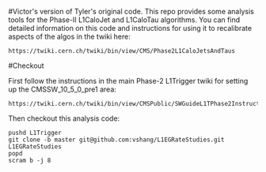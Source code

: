 #Victor's version of Tyler's original code.
This repo provides some analysis tools for the Phase-II L1CaloJet and L1CaloTau algorithms. You can find detailed information on this code
and instructions for using it to recalibrate aspects of the algos in the twiki here:
```
https://twiki.cern.ch/twiki/bin/view/CMS/Phase2L1CaloJetsAndTaus
```

#Checkout

First follow the instructions in the main Phase-2 L1Trigger twiki for setting up the CMSSW_10_5_0_pre1 area:
```
https://twiki.cern.ch/twiki/bin/view/CMSPublic/SWGuideL1TPhase2Instructions#CMSSW_10_5_0_pre1
```

Then checkout this analysis code:
```
pushd L1Trigger
git clone -b master git@github.com:vshang/L1EGRateStudies.git L1EGRateStudies
popd
scram b -j 8
```
